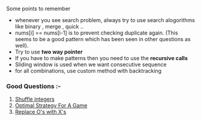 Some points to remember

* whenever you see search problem, always try to use search alogorithms like binary , merge , quick ..
* nums[i] == nums[i-1] is to prevent checking duplicate again. (This seems to be a good pattern which has been seen in other questions as well).
* Try to use **two way pointer**
* If you have to make patterns then you need to use the **recursive calls**
* Sliding window is used when we want consecutive sequence
* for all combinations, use custom method with backtracking

### Good Questions :-
1. [Shuffle integers](./GeeksForGeeks/Shuffle%20integers/)
2. [Optimal Strategy For A Game](./GeeksForGeeks/Optimal%20Strategy%20For%20A%20Game/)
3. [Replace O's with X's](./GeeksForGeeks/Replace%20O's%20with%20X's/)